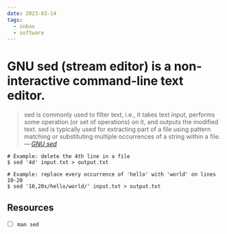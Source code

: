 ```yaml
---
date: 2023-03-14
tags:
  - inbox
  - software
---
```


# GNU sed (stream editor) is a non-interactive command-line text editor.

> sed is commonly used to filter text, i.e., it takes text input, performs some
> operation (or set of operations) on it, and outputs the modified text. sed is
> typically used for extracting part of a file using pattern matching or
> substituting multiple occurrences of a string within a file.\
> — <cite>[GNU sed](https://www.gnu.org/software/sed/)</cite>

    # Example: delete the 4th line in a file
    $ sed '4d' input.txt > output.txt

    # Example: replace every occurrence of 'hello' with 'world' on lines 10-20
    $ sed '10,20s/hello/world/' input.txt > output.txt

## Resources

- [ ] `man sed`
